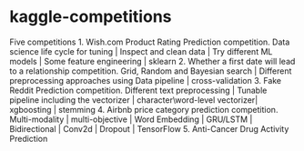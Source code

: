 # kaggle-competitions
Five competitions
1.
Wish.com Product Rating Prediction competition. 
Data science life cycle for tuning | Inspect and clean data | Try different ML models | Some feature engineering | sklearn
2.
Whether a first date will lead to a relationship competition. 
Grid, Random and Bayesian search | Different preprocessing approaches using Data pipeline | cross-validation
3.
Fake Reddit Prediction competition. 
Different text preprocessing | Tunable pipeline including the vectorizer | character\word-level vectorizer| xgboosting | stemming
4.
Airbnb price category prediction competition. 
Multi-modality | multi-objective | Word Embedding | GRU/LSTM | Bidirectional | Conv2d | Dropout | TensorFlow
5.
Anti-Cancer Drug Activity Prediction
 
